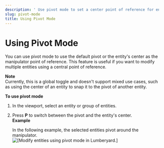 ```yaml
---
description: ' Use pivot mode to set a center point of reference for entities in &ALYlong;. '
slug: pivot-mode
title: Using Pivot Mode
---
```

# Using Pivot Mode<a name="pivot-mode"></a>

You can use pivot mode to use the default pivot or the entity's center as the manipulator point of reference\. This feature is useful if you want to modify multiple entities using a central point of reference\. 

**Note**  
Currently, this is a global toggle and doesn't support mixed use cases, such as using the center of an entity to snap it to the pivot of another entity\.

**To use pivot mode**

1. In the viewport, select an entity or group of entities\.

1. Press **P** to switch between the pivot and the entity's center\.  
**Example**  

   In the following example, the selected entities pivot around the manipulator\.   
![\[Modify entities using pivot mode in Lumberyard.\]](/images/userguide/viewportinteractionmodel/viewport-selection-model-16.gif)